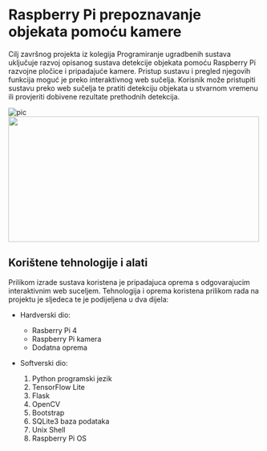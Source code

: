 # Raspberry Pi prepoznavanje objekata pomoću kamere

Cilj završnog projekta iz kolegija Programiranje ugradbenih sustava uključuje razvoj opisanog sustava detekcije objekata pomoću Raspberry Pi razvojne pločice i pripadajuće kamere. Pristup sustavu i pregled njegovih funkcija moguć je preko interaktivnog web sučelja. Korisnik može pristupiti sustavu preko web sučelja te pratiti detekciju objekata u stvarnom vremenu ili provjeriti dobivene rezultate prethodnih detekcija.



![pic](https://i.postimg.cc/wMFjzW1X/361081553-7040259486004540-8415589241710469645-n.png)
<img src="https://i.postimg.cc/wMFjzW1X/361081553-7040259486004540-8415589241710469645-n.png" width="500" height="250">

## Korištene tehnologije i alati 

Prilikom izrade sustava koristena je pripadajuca oprema s odgovarajucim interaktivnim
web suceljem. Tehnologija i oprema koristena prilikom rada na projektu je sljedeca te je
podijeljena u dva dijela:

+ Hardverski dio:
    + Rasberry Pi 4
    + Raspberry Pi kamera
    + Dodatna oprema

+ Softverski dio:
    1.  Python programski jezik
    2.  TensorFlow Lite
    3.  Flask
    4.  OpenCV
    5.  Bootstrap
    6.  SQLite3 baza podataka
    7.  Unix Shell
    8.  Raspberry Pi OS
